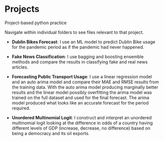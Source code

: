 # Projects

Project-based python practice

Navigate within individual folders to see files relevant to that project.

* **Dublin Bikes Forecast**: I use an ML model to predict Dublin Bike usage for the pandemic period as if the pandemic had never happened.

* **Fake News Classification**: I use bagging and boosting ensemble methods and compare the results in classifying fake and real news articles.

* **Forecasting Public Transport Usage**: I use a linear regression model and an auto arima model and compare their MAE and RMSE results from the training data. With the auto arima model producing marginally better results and the linear model possibly overfitting the arima model was trained on the full dataset and used for the final forecast. The arima model produced what looks like an accurate forecast for the period required.

* **Unordered Multinomial Logit**: I construct and interpret an unordered multinomial logit looking at the difference in odds of a country having different levels of GDP (increase, decrease, no difference) based on being a democracy and its oil exports.
